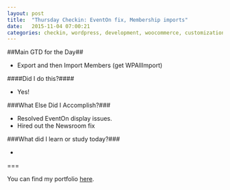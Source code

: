 ```yaml
---
layout: post
title:  "Thursday Checkin: EventOn fix, Membership imports"
date:   2015-11-04 07:00:21
categories: checkin, wordpress, development, woocommerce, customization
---
```


##Main GTD for the Day##

- Export and then Import Members (get WPAllImport)

####Did I do this?####

- Yes!

###What Else Did I Accomplish?###

- Resolved EventOn display issues. 
- Hired out the Newsroom fix

###What did I learn or study today?###

- 

===

You can find my portfolio [here][FPSportfolio].


[FPSportfolio]: http://finchproservices.com/portfolio
